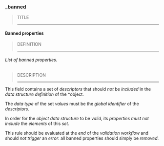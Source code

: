 ### _banned



> TITLE
> 
> ------

#### Banned properties



> DEFINITION
> 
> ------

###### List of banned properties.



> DESCRIPTION
> 
> ------

This field contains a set of *descriptors* that should *not* be *included* in the *data structure definition* of the *object.

The *data type* of the set *values* must be the *global identifier* of the *descriptors*.

In order for the *object data structure* to be *valid*, its *properties* *must not include* the *elements* of this *set*.

This rule should be evaluated at the *end* of the *validation workflow* and should *not trigger* an *error*: all banned properties should simply be *removed*.